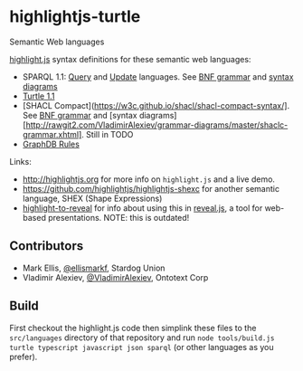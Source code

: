 # highlightjs-turtle
Semantic Web languages

[highlight.js](https://github.com/highlightjs/highlight.js) syntax definitions for these semantic web languages:
- SPARQL 1.1: [Query](https://www.w3.org/TR/sparql11-query/) and [Update](https://www.w3.org/TR/sparql11-update/) languages. See [BNF grammar](https://www.w3.org/TR/sparql11-query/#sparqlGrammar) and [syntax diagrams](http://rawgit2.com/VladimirAlexiev/grammar-diagrams/master/sparql11-grammar.xhtml)
- [Turtle 1.1](https://www.w3.org/TR/turtle/)
- [SHACL Compact](https://w3c.github.io/shacl/shacl-compact-syntax/]. See [BNF grammar](https://github.com/VladimirAlexiev/grammar-diagrams/raw/master/shaclc-grammar.ebnf) and [syntax diagrams][http://rawgit2.com/VladimirAlexiev/grammar-diagrams/master/shaclc-grammar.xhtml].
  Still in TODO
- [GraphDB Rules](http://graphdb.ontotext.com/documentation/standard/reasoning.html)

Links:
- http://highlightjs.org for more info on `highlight.js` and a live demo.
- https://github.com/highlightjs/highlightjs-shexc for another semantic language, SHEX (Shape Expressions)
- [highlight-to-reveal](https://github.com/VladimirAlexiev/highlight-to-reveal) for info about using this in [reveal.js](https://github.com/hakimel/reveal.js), a tool for web-based presentations.
  NOTE: this is outdated!

## Contributors
- Mark Ellis, [@ellismarkf](https://github.com/ellismarkf), Stardog Union
- Vladimir Alexiev, [@VladimirAlexiev](https://github.com/VladimirAlexiev), Ontotext Corp

## Build
First checkout the highlight.js code then simplink these files to the `src/languages` directory of that repository and run `node tools/build.js turtle typescript javascript json sparql` (or other languages as you prefer).